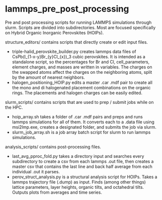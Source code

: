 # lammps_pre_post_processing
Pre and post processing scripts for running LAMMPS simulations through slurm. Scripts are divided into subdirectories. Most are focused specifically on Hybrid Organic Inorganic Perovskites (HOIPs).

structure_editors/ contains scripts that directly create or edit input files. 

  -  triple-halid_perovskite_builder.py creates lammps data files of CsPb(I_{1-x-y}Br_{y}Cl_{x})_3 cubic perovskites. It is intended as a standalone script, so the percentages for Br and Cl, cell_parameters, element charges, and masses are written in variables. The charges on the swapped atoms affect the charges on the neighboring atoms, split by the amount of nearest neighbors. 
  -  halogen_positioning_HOIP.py edits a master .car .mdf pair to create all the mono and di halogenated placement combinations on the organic rings. The placements and halogen charges can be easily edited.

slurm_scripts/ contains scripts that are used to prep / submit jobs while on the HPC.

  -  hoip_array.sh takes a folder of .car .mdf pairs and preps and runs lammps simulations for all of them. It converts each to a .data file using msi2lmp.exe, creates a designated folder, and submits the job via slurm.
  -  slurm_job_array.sh is a job array batch script for slurm to run lammps simulations. 

analysis_scripts/ contains post-processing files.

  -  last_avg_pproc_fold.py takes a directory input and searches every subdirectory to create a csv from each lammps .out file, then creates a master csv that contains the last line and back half average from each individual .out it parses.
  -  perov_struct_analysis.py is a structural analysis script for HOIPs. Takes a lammps trajectory file (.dump) as input. Finds (among other things) lattice parameters, layer heights, organic tilts, and octahedral tilts. Outputs plots from averages and time series. 

